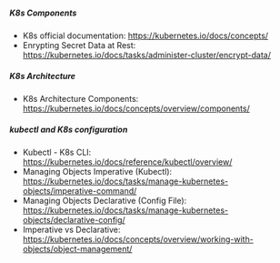 ##### K8s Components
* K8s official documentation: https://kubernetes.io/docs/concepts/
* Enrypting Secret Data at Rest: https://kubernetes.io/docs/tasks/administer-cluster/encrypt-data/

##### K8s Architecture
* K8s Architecture Components: https://kubernetes.io/docs/concepts/overview/components/

##### kubectl and K8s configuration
* Kubectl - K8s CLI: https://kubernetes.io/docs/reference/kubectl/overview/
* Managing Objects Imperative (Kubectl): https://kubernetes.io/docs/tasks/manage-kubernetes-objects/imperative-command/
* Managing Objects Declarative (Config File): https://kubernetes.io/docs/tasks/manage-kubernetes-objects/declarative-config/
* Imperative vs Declarative: https://kubernetes.io/docs/concepts/overview/working-with-objects/object-management/

